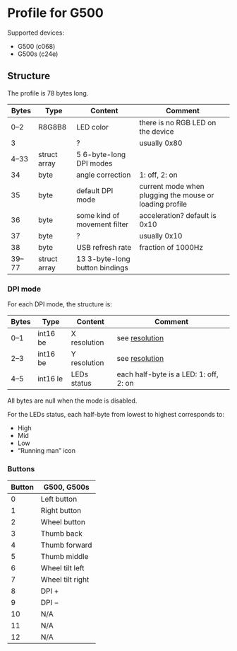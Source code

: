 Profile for G500
================

Supported devices:
 - G500 (c068)
 - G500s (c24e)

Structure
---------

The profile is 78 bytes long.

| Bytes | Type         | Content                        | Comment                  |
| ----- | ------------ | ------------------------------ | ------------------------ |
| 0–2   | R8G8B8       | LED color                      | there is no RGB LED on the device |
| 3     |              | ?                              | usually 0x80             |
| 4–33  | struct array | 5 6-byte-long DPI modes        |                          |
| 34    | byte         | angle correction               | 1: off, 2: on            |
| 35    | byte         | default DPI mode               | current mode when plugging the mouse or loading profile |
| 36    | byte         | some kind of movement filter   | acceleration? default is 0x10 |
| 37    | byte         | ?                              | usually 0x10             |
| 38    | byte         | USB refresh rate               | fraction of 1000Hz       |
| 39–77 | struct array | 13 3-byte-long button bindings |                          |

### DPI mode

For each DPI mode, the structure is:

| Bytes | Type       | Content            | Comment                  |
| ----- | ---------- | ------------------ | ------------------------ |
| 0–1   | int16 be   | X resolution       | see [resolution](resolution.md) |
| 2–3   | int16 be   | Y resolution       | see [resolution](resolution.md) |
| 4–5   | int16 le   | LEDs status        | each half-byte is a LED: 1: off, 2: on  |

All bytes are null when the mode is disabled.

For the LEDs status, each half-byte from lowest to highest corresponds to:
 - High
 - Mid
 - Low
 - “Running man” icon

### Buttons

| Button | G500, G500s      |
| ------ | ---------------- |
| 0      | Left button      |
| 1      | Right button     |
| 2      | Wheel button     |
| 3      | Thumb back       |
| 4      | Thumb forward    |
| 5      | Thumb middle     |
| 6      | Wheel tilt left  |
| 7      | Wheel tilt right |
| 8      | DPI +            |
| 9      | DPI −            |
| 10     | N/A              |
| 11     | N/A              |
| 12     | N/A              |

